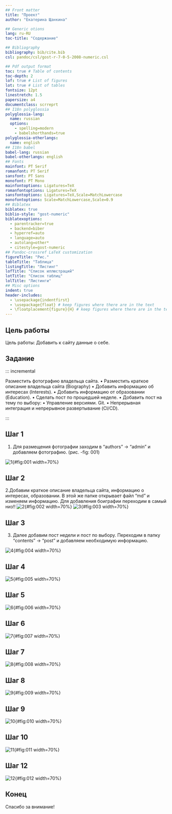 ```yaml
---
## Front matter
title: "Проект"
author: "Екатерина Щанкина"

## Generic otions
lang: ru-RU
toc-title: "Содержание"

## Bibliography
bibliography: bib/cite.bib
csl: pandoc/csl/gost-r-7-0-5-2008-numeric.csl

## Pdf output format
toc: true # Table of contents
toc-depth: 2
lof: true # List of figures
lot: true # List of tables
fontsize: 12pt
linestretch: 1.5
papersize: a4
documentclass: scrreprt
## I18n polyglossia
polyglossia-lang:
  name: russian
  options:
	- spelling=modern
	- babelshorthands=true
polyglossia-otherlangs:
  name: english
## I18n babel
babel-lang: russian
babel-otherlangs: english
## Fonts
mainfont: PT Serif
romanfont: PT Serif
sansfont: PT Sans
monofont: PT Mono
mainfontoptions: Ligatures=TeX
romanfontoptions: Ligatures=TeX
sansfontoptions: Ligatures=TeX,Scale=MatchLowercase
monofontoptions: Scale=MatchLowercase,Scale=0.9
## Biblatex
biblatex: true
biblio-style: "gost-numeric"
biblatexoptions:
  - parentracker=true
  - backend=biber
  - hyperref=auto
  - language=auto
  - autolang=other*
  - citestyle=gost-numeric
## Pandoc-crossref LaTeX customization
figureTitle: "Рис."
tableTitle: "Таблица"
listingTitle: "Листинг"
lofTitle: "Список иллюстраций"
lotTitle: "Список таблиц"
lolTitle: "Листинги"
## Misc options
indent: true
header-includes:
  - \usepackage{indentfirst}
  - \usepackage{float} # keep figures where there are in the text
  - \floatplacement{figure}{H} # keep figures where there are in the text
---
```


## Цель работы


   Цель работы: Добавить к сайту данные о себе.
    

## Задание

::: incremental

 Разместить фотографию владельца сайта.
• Разместить краткое описание владельца сайта (Biography)
• Добавить информацию об интересах (Interests).
• Добавить информацию от образовании (Education).
• Сделать пост по прошедшей неделе.
• Добавить пост на тему по выбору:
• Управление версиями. Git.
• Непрерывная интеграция и непрерывное развертывание (CI/CD).

:::

## Шаг 1 

1. Для размещения фотографии заходим в “authors” -> “admin” и добавляем
фотографию. (рис. -fig: 001)

![1](image/1.jpg){#fig:001 width=70%} 




## Шаг 2 

2.Добавим краткое описание владельца сайта, информацию о интересах, образовании. В этой же папке открывает файл “md” и изменяем информацию.
Для добавления боиграфии переходим в самый низ!!
![2 ](image/2.jpg){#fig:002 width=70%}
![3](image/3.jpg){#fig:003 width=70%}






## Шаг 3

3. Далее добавим пост недели и пост по выбору. Переходим в папку “contents”
-> “post” и добавляем необходимую информацию.



![4](image/4.jpg){#fig:004 width=70%}

## Шаг 4 



![5](image/5.jpg){#fig:005 width=70%}

## Шаг 5 



![6](image/6.jpg){#fig:006 width=70%}


## Шаг 6



![7](image/7.jpg){#fig:007 width=70%}

## Шаг 7 


![8](image/8.jpg){#fig:008 width=70%}

## Шаг 8 

![9](image/9.jpg){#fig:009 width=70%}

## Шаг 9 

![10](image/10.jpg){#fig:010 width=70%}


## Шаг 10

![11](image/11.jpg){#fig:011 width=70%}

## Шаг 12 

![12](image/12.jpg){#fig:012 width=70%}

## Конец

Спасибо за внимание! 



